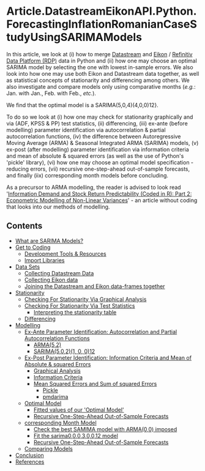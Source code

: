 # Article.DatastreamEikonAPI.Python.ForecastingInflationRomanianCaseStudyUsingSARIMAModels

In this article, we look at (i) how to merge [Datastream](https://www.refinitiv.com/en/products/datastream-macroeconomic-analysis) and [Eikon](https://developers.refinitiv.com/en/api-catalog/eikon/eikon-data-api) / [Refinitiv Data Platform (RDP)](https://developers.refinitiv.com/en/api-catalog/refinitiv-data-platform/refinitiv-data-platform-apis) data in Python and (ii) how one may choose an optimal SARIMA model by selecting the one with lowest in-sample errors. We also look into how one may use both Eikon and Datastream data together, as well as statistical concepts of stationarity and differencing among others. We also investigate and compare models only using comparative months (*e.g.*: Jan. with Jan., Feb. with Feb., *etc.*).

We find that the optimal model is a SARIMA(5,0,4)(4,0,0)12}.

To do so we look at (i) how one may check for stationarity graphically and via (ADF, KPSS & PP) test statistics, (ii) differencing, (iii) ex-ante (before modelling) parameter identification via autocorrelation & partial autocorrelation functions, (iv) the difference between Autoregressive Moving Average (ARMA) & Seasonal Integrated ARMA (SARIMA) models, (v) ex-post (after modelling) parameter identification via information criteria and mean of absolute & squared errors (as well as the use of Python's 'pickle' library), (vi) how one may choose an optimal model specification - reducing errors, (vii) recursive one-step-ahead out-of-sample forecasts, and finally (iix) corresponding month models before concluding.

As a precursor to ARMA modelling, the reader is advised to look read '[Information Demand and Stock Return Predictability (Coded in R): Part 2: Econometric Modelling of Non-Linear Variances](https://developers.refinitiv.com/en/article-catalog/article/information-demand-and-stock-return-predictability-coded-in-r-part-2)' - an article without coding that looks into our methods of modelling.

## Contents

* [What are SARIMA Models?](#whataresarimamodels)
* [Get to Coding](#gettothecoding)
    * [Development Tools & Resources](#developmenttoolsandresources)
    * [Import Libraries](#importlibraries)
* [Data Sets](#datasets)
    * [Collecting Datastream Data](#collectingdatastreamdata)
    * [Collecting Eikon data](#collectingeikondata)
    * [Joining the Datastream and Eikon data-frames together](#joiningthedatastreamandeikondataframestogether)
* [Stationarity](#stationarity)
    * [Checking For Stationarity Via Graphical Analysis](#checkingforstationarityviagraphicalanalysis)
    * [Checking For Stationarity Via Test Statistics](#checkingforstationarityviateststatistics)
        * [Interpreting the stationarity table](#Interpretingthestationaritytable)
    * [Differencing](#differencing)
* [Modelling](#modelling)
    * [Ex-Ante Parameter Identification: Autocorrelation and Partial Autocorrelation Functions](#exanteparameteridentification)
        * [ARMA(5,2)](#ARMA52)
        * [SARIMA(5,0,2)(1, 0, 0)12](#SARIMA50210012)
    * [Ex-Post Parameter Identification: Information Criteria and Mean of Absolute & squared Errors](#expostparameteridentification)
        * [Graphical Analysis](#graphicalanalysis)
        * [Information Criteria](#informationcriteria)
        * [Mean Squared Errors and Sum of squared Errors](#meansquarederrorsandsumofsquarederrors)
            * [Pickle](#pickle)
            * [pmdarima](#pmdarima)
    * [Optimal Model](#optimalmodel)
        * [Fitted values of our 'Optimal Model'](#Fittedvaluesofouroptimalmodel)
        * [Recursive One-Step-Ahead Out-of-Sample Forecasts](#recursiveonestepaheadoutofsampleforecasts)
    * [corresponding Month Model](#correspondingmonthmodel)
        * [Check the best SAMIMA model with ARMA(0,0) imposed](#first)
        * [Fit the sarima0,0,0,3,0,0,12 model](#second)
        * [Recursive One-Step-Ahead Out-of-Sample Forecasts](#third)
    * [Comparing Models](#comparingmodels)
* [Conclusion](#conclusion)
* [References](#references)
